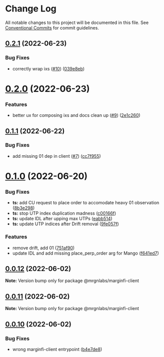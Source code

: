 # Change Log

All notable changes to this project will be documented in this file.
See [Conventional Commits](https://conventionalcommits.org) for commit guidelines.

## [0.2.1](https://github.com/mrgnlabs/marginfi-sdk/compare/@mrgnlabs/marginfi-client@0.2.0...@mrgnlabs/marginfi-client@0.2.1) (2022-06-23)


### Bug Fixes

* correctly wrap ixs ([#10](https://github.com/mrgnlabs/marginfi-sdk/issues/10)) ([039e8eb](https://github.com/mrgnlabs/marginfi-sdk/commit/039e8eb9c890253c6a0ecdd31a76bbe868506efb))





# [0.2.0](https://github.com/mrgnlabs/marginfi-sdk/compare/@mrgnlabs/marginfi-client@0.1.1...@mrgnlabs/marginfi-client@0.2.0) (2022-06-23)


### Features

* better ux for composing ixs and docs clean up ([#9](https://github.com/mrgnlabs/marginfi-sdk/issues/9)) ([2e1c260](https://github.com/mrgnlabs/marginfi-sdk/commit/2e1c260aeb4f154fa3bc92462d8f0fc3c9d28e5b))





## [0.1.1](https://github.com/mrgnlabs/marginfi-sdk/compare/@mrgnlabs/marginfi-client@0.1.0...@mrgnlabs/marginfi-client@0.1.1) (2022-06-22)


### Bug Fixes

* add missing 01 dep in client ([#7](https://github.com/mrgnlabs/marginfi-sdk/issues/7)) ([cc7f955](https://github.com/mrgnlabs/marginfi-sdk/commit/cc7f955020a213ad798d3f2084965f37b5b8e93f))





# [0.1.0](https://github.com/mrgnlabs/marginfi-sdk/compare/@mrgnlabs/marginfi-client@0.0.12...@mrgnlabs/marginfi-client@0.1.0) (2022-06-20)


### Bug Fixes

* **ts:** add CU request to place order to accomodate heavy 01 observation ([8b3e298](https://github.com/mrgnlabs/marginfi-sdk/commit/8b3e298ca0ae2b54ea8579d95a7b94d14dd23037))
* **ts:** stop UTP index duplication madness ([c00166f](https://github.com/mrgnlabs/marginfi-sdk/commit/c00166ffd8f30d3e87b99da7d4f45c688e44fcb8))
* **ts:** update IDL after upping max UTPs ([eabb514](https://github.com/mrgnlabs/marginfi-sdk/commit/eabb5143550d6331a0d5dc8651495fb11b4c33a9))
* **ts:** update UTP indices after Drift removal ([9fe057f](https://github.com/mrgnlabs/marginfi-sdk/commit/9fe057f04a1ec145856edb4a2652ad3564e61dc8))


### Features

* remove drift, add 01 ([751af90](https://github.com/mrgnlabs/marginfi-sdk/commit/751af903faf3b5eae3b8091af90027794757a170))
* update IDL and add missing place_perp_order arg for Mango ([f641ed7](https://github.com/mrgnlabs/marginfi-sdk/commit/f641ed7c65f676b97c4421d6207e10057936822d))





## [0.0.12](https://github.com/mrgnlabs/marginfi-sdk/compare/@mrgnlabs/marginfi-client@0.0.11...@mrgnlabs/marginfi-client@0.0.12) (2022-06-02)

**Note:** Version bump only for package @mrgnlabs/marginfi-client





## [0.0.11](https://github.com/mrgnlabs/marginfi-sdk/compare/@mrgnlabs/marginfi-client@0.0.10...@mrgnlabs/marginfi-client@0.0.11) (2022-06-02)

**Note:** Version bump only for package @mrgnlabs/marginfi-client





## [0.0.10](https://github.com/mrgnlabs/marginfi-sdk/compare/@mrgnlabs/marginfi-client@0.0.9...@mrgnlabs/marginfi-client@0.0.10) (2022-06-02)


### Bug Fixes

* wrong marginfi-client entrypoint ([b4e7de8](https://github.com/mrgnlabs/marginfi-sdk/commit/b4e7de8cf167e23d8de76f5bfdf910340ab37ed4))
